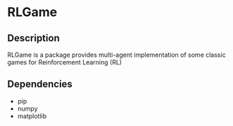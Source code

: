 # RLGame

## Description

RLGame is a package provides multi-agent implementation of some classic games for Reinforcement Learning (RL)

## Dependencies

* pip
* numpy
* matplotlib